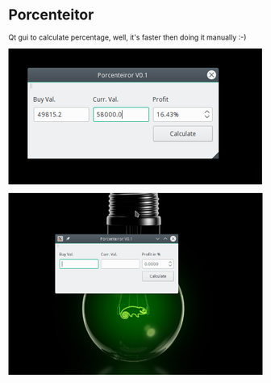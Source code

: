 # Porcenteitor
Qt gui to calculate percentage, well, it's faster then doing it manually :-)

![Alt text](/Porcenteitor2.png)

![Alt text](/Porcenteitor.png)

